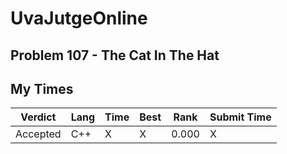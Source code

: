 # UvaJutgeOnline

## Problem 107 - The Cat In The Hat

## My Times

| Verdict | Lang | Time | Best | Rank | Submit Time |
| --- | --- | --- | --- | --- | --- |
| Accepted | C++ | X | X | 0.000 | X | X |
